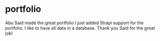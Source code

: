 # portfolio
Abu Said made the great portfolio
I just added Strapi support for the portfolio. I like to have all data in a database. 
Thank you Said for the great job!
